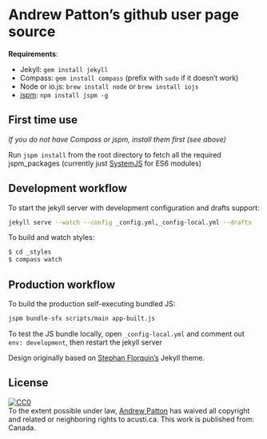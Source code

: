 Andrew Patton’s github user page source
=======================================

__Requirements__:

- Jekyll: `gem install jekyll`
- Compass: `gem install compass` (prefix with `sudo` if it doesn’t work)
- Node or io.js: `brew install node` or `brew install iojs`
- [jspm][]: `npm install jspm -g`

## First time use

*If you do not have Compass or jspm, install them first (see above)*

Run `jspm install` from the root directory to fetch all the required jspm_packages (currently just [SystemJS][] for ES6 modules)

## Development workflow

To start the jekyll server with development configuration and drafts support:

```bash
jekyll serve --watch --config _config.yml,_config-local.yml --drafts
```

To build and watch styles:

```bash
$ cd _styles
$ compass watch
```

## Production workflow

To build the production self-executing bundled JS:

```bash
jspm bundle-sfx scripts/main app-built.js
```

To test the JS bundle locally, open `_config-local.yml` and comment out `env: development`, then restart the jekyll server

[jspm]: https://github.com/jspm/jspm-cli/wiki/Getting-Started
[SystemJS]: https://github.com/systemjs/systemjs

Design originally based on [Stephan Florquin’s](https://github.com/stephan83) Jekyll theme.

License
-------

<p xmlns:dct="http://purl.org/dc/terms/" xmlns:vcard="http://www.w3.org/2001/vcard-rdf/3.0#">
  <a rel="license"
     href="http://creativecommons.org/publicdomain/zero/1.0/">
    <img src="http://i.creativecommons.org/p/zero/1.0/88x31.png" style="border-style: none;" alt="CC0" />
  </a>
  <br />
  To the extent possible under law,
  <a rel="dct:publisher"
     href="http://www.acusti.ca">
    <span property="dct:title">Andrew Patton</span></a>
  has waived all copyright and related or neighboring rights to
  <span property="dct:title">acusti.ca</span>.
This work is published from:
<span property="vcard:Country" datatype="dct:ISO3166"
      content="CA" about="http://www.acusti.ca">
  Canada</span>.
</p>
